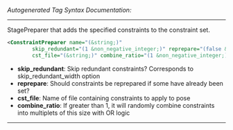 <!-- THIS IS AN AUTOGENERATED FILE: Don't edit it directly, instead change the schema definition in the code itself. -->

_Autogenerated Tag Syntax Documentation:_

---
StagePreparer that adds the specified constraints to the constraint set.

```xml
<ConstraintPreparer name="(&string;)"
        skip_redundant="(1 &non_negative_integer;)" reprepare="(false &bool;)"
        cst_file="(&string;)" combine_ratio="(1 &non_negative_integer;)" />
```

-   **skip_redundant**: Skip redundant constraints? Corresponds to skip_redundant_width option
-   **reprepare**: Should constraints be reprepared if some have already been set?
-   **cst_file**: Name of file containing constraints to apply to pose
-   **combine_ratio**: If greater than 1, it will randomly combine constraints into multiplets of this size with OR logic

---
